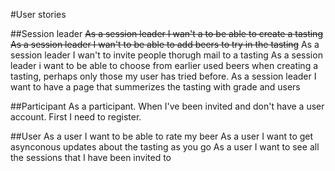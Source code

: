 #User stories


##Session leader
~~As a session leader I wan't a to be able to create a tasting~~
~~As a session leader I wan't to be able to add beers to try in the tasting~~
As a session leader I wan't to invite people thorugh mail to a tasting
As a session leader i want to be able to choose from earlier used beers when creating a tasting, perhaps only those my user has tried before.
As a session leader I want to have a page that summerizes the tasting with grade and users

##Participant
As a participant. When I've been invited and don't have a user account. First I need to register.

##User
As a user I want to be able to rate my beer
As a user I want to get asynconous updates about the tasting as you go
As a user I want to see all the sessions that I have been invited to